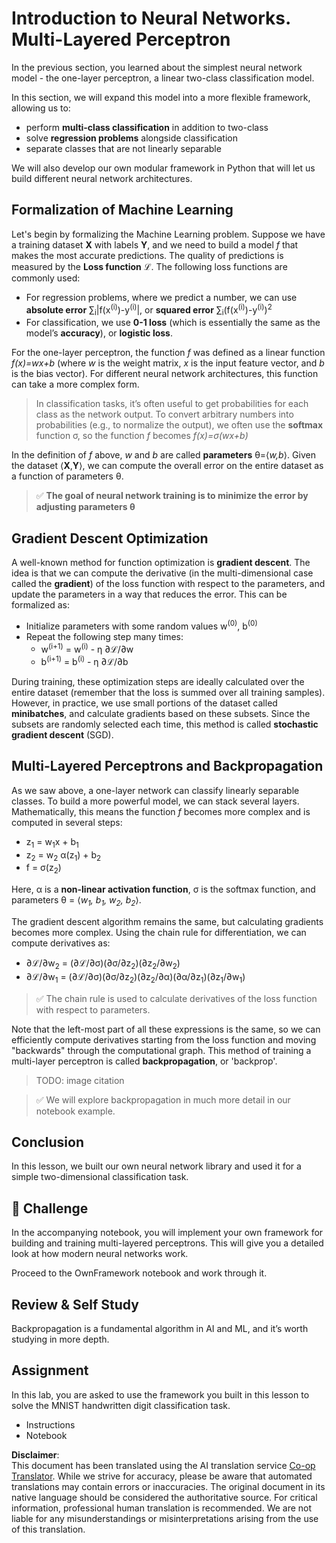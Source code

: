 <!--
CO_OP_TRANSLATOR_METADATA:
{
  "original_hash": "df98b2c59f87d8543135301e87969f70",
  "translation_date": "2025-07-09T16:39:43+00:00",
  "source_file": "15-rag-and-vector-databases/data/own_framework.md",
  "language_code": "en"
}
-->
# Introduction to Neural Networks. Multi-Layered Perceptron

In the previous section, you learned about the simplest neural network model - the one-layer perceptron, a linear two-class classification model.

In this section, we will expand this model into a more flexible framework, allowing us to:

* perform **multi-class classification** in addition to two-class
* solve **regression problems** alongside classification
* separate classes that are not linearly separable

We will also develop our own modular framework in Python that will let us build different neural network architectures.

## Formalization of Machine Learning

Let's begin by formalizing the Machine Learning problem. Suppose we have a training dataset **X** with labels **Y**, and we need to build a model *f* that makes the most accurate predictions. The quality of predictions is measured by the **Loss function** ℒ. The following loss functions are commonly used:

* For regression problems, where we predict a number, we can use **absolute error** ∑<sub>i</sub>|f(x<sup>(i)</sup>)-y<sup>(i)</sup>|, or **squared error** ∑<sub>i</sub>(f(x<sup>(i)</sup>)-y<sup>(i)</sup>)<sup>2</sup>
* For classification, we use **0-1 loss** (which is essentially the same as the model’s **accuracy**), or **logistic loss**.

For the one-layer perceptron, the function *f* was defined as a linear function *f(x)=wx+b* (where *w* is the weight matrix, *x* is the input feature vector, and *b* is the bias vector). For different neural network architectures, this function can take a more complex form.

> In classification tasks, it’s often useful to get probabilities for each class as the network output. To convert arbitrary numbers into probabilities (e.g., to normalize the output), we often use the **softmax** function σ, so the function *f* becomes *f(x)=σ(wx+b)*

In the definition of *f* above, *w* and *b* are called **parameters** θ=⟨*w,b*⟩. Given the dataset ⟨**X**,**Y**⟩, we can compute the overall error on the entire dataset as a function of parameters θ.

> ✅ **The goal of neural network training is to minimize the error by adjusting parameters θ**

## Gradient Descent Optimization

A well-known method for function optimization is **gradient descent**. The idea is that we can compute the derivative (in the multi-dimensional case called the **gradient**) of the loss function with respect to the parameters, and update the parameters in a way that reduces the error. This can be formalized as:

* Initialize parameters with some random values w<sup>(0)</sup>, b<sup>(0)</sup>
* Repeat the following step many times:
    - w<sup>(i+1)</sup> = w<sup>(i)</sup> - η ∂ℒ/∂w
    - b<sup>(i+1)</sup> = b<sup>(i)</sup> - η ∂ℒ/∂b

During training, these optimization steps are ideally calculated over the entire dataset (remember that the loss is summed over all training samples). However, in practice, we use small portions of the dataset called **minibatches**, and calculate gradients based on these subsets. Since the subsets are randomly selected each time, this method is called **stochastic gradient descent** (SGD).

## Multi-Layered Perceptrons and Backpropagation

As we saw above, a one-layer network can classify linearly separable classes. To build a more powerful model, we can stack several layers. Mathematically, this means the function *f* becomes more complex and is computed in several steps:
* z<sub>1</sub> = w<sub>1</sub>x + b<sub>1</sub>
* z<sub>2</sub> = w<sub>2</sub> α(z<sub>1</sub>) + b<sub>2</sub>
* f = σ(z<sub>2</sub>)

Here, α is a **non-linear activation function**, σ is the softmax function, and parameters θ = ⟨*w<sub>1</sub>, b<sub>1</sub>, w<sub>2</sub>, b<sub>2</sub>*⟩.

The gradient descent algorithm remains the same, but calculating gradients becomes more complex. Using the chain rule for differentiation, we can compute derivatives as:

* ∂ℒ/∂w<sub>2</sub> = (∂ℒ/∂σ)(∂σ/∂z<sub>2</sub>)(∂z<sub>2</sub>/∂w<sub>2</sub>)
* ∂ℒ/∂w<sub>1</sub> = (∂ℒ/∂σ)(∂σ/∂z<sub>2</sub>)(∂z<sub>2</sub>/∂α)(∂α/∂z<sub>1</sub>)(∂z<sub>1</sub>/∂w<sub>1</sub>)

> ✅ The chain rule is used to calculate derivatives of the loss function with respect to parameters.

Note that the left-most part of all these expressions is the same, so we can efficiently compute derivatives starting from the loss function and moving "backwards" through the computational graph. This method of training a multi-layer perceptron is called **backpropagation**, or 'backprop'.

> TODO: image citation

> ✅ We will explore backpropagation in much more detail in our notebook example.

## Conclusion

In this lesson, we built our own neural network library and used it for a simple two-dimensional classification task.

## 🚀 Challenge

In the accompanying notebook, you will implement your own framework for building and training multi-layered perceptrons. This will give you a detailed look at how modern neural networks work.

Proceed to the OwnFramework notebook and work through it.

## Review & Self Study

Backpropagation is a fundamental algorithm in AI and ML, and it’s worth studying in more depth.

## Assignment

In this lab, you are asked to use the framework you built in this lesson to solve the MNIST handwritten digit classification task.

* Instructions
* Notebook

**Disclaimer**:  
This document has been translated using the AI translation service [Co-op Translator](https://github.com/Azure/co-op-translator). While we strive for accuracy, please be aware that automated translations may contain errors or inaccuracies. The original document in its native language should be considered the authoritative source. For critical information, professional human translation is recommended. We are not liable for any misunderstandings or misinterpretations arising from the use of this translation.